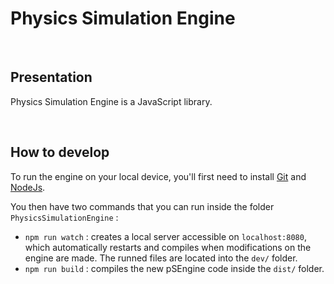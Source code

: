 # Physics Simulation Engine

<br/>

## Presentation
Physics Simulation Engine is a JavaScript library.

<br/>

## How to develop

To run the engine on your local device, you'll first need to install [Git](https://git-scm.com/) and [NodeJs](https://nodejs.org/en/).

You then have two commands that you can run inside the folder `PhysicsSimulationEngine` :
 - `npm run watch` : creates a local server accessible on `localhost:8080`, which automatically restarts and compiles when modifications on the engine are made. The runned files are located into the `dev/` folder.
 - `npm run build` : compiles the new pSEngine code inside the `dist/` folder.



